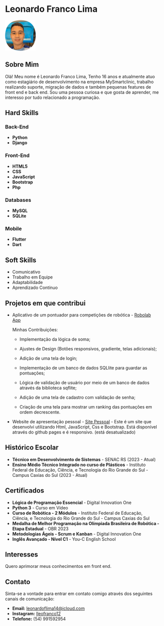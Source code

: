 # Leonardo Franco Lima

![My Photo](/assets/img-rounded.png)

## Sobre Mim

Olá! Meu nome é Leonardo Franco Lima, Tenho 16 anos e atualmente atuo como estagiário de desenvolvimento na empresa MySmartclinic, trabalho realizando suporte, migração de dados e também pequenas features de front end e back end. Sou uma pessoa curiosa e que gosta de aprender, me interesso por tudo relacionado a programação.

## Hard Skills

### Back-End

- **Python**
- **Django**

### Front-End

- **HTML5**
- **CSS**
- **JavaScript**
- **Bootstrap**
- **Php**

### Databases

- **MySQL**
- **SQLite**

### Mobile

- **Flutter**
- **Dart**

## Soft Skills

- Comunicativo
- Trabalho em Equipe
- Adaptabilidade
- Aprendizado Contínuo

## Projetos em que contribui

- Aplicativo de um pontuador para competições de robótica - [Robolab App](https://github.com/coimbrox/pontuador_robolab)
  
  Minhas Contribuições:
  - Implementação da lógica de soma;
  
  - Ajustes de Design (Botões responsivos, gradiente, telas adicionais);
    
  - Adição de uma tela de login;
    
  - Implementação de um banco de dados SQLlite para guardar as pontuações;
    
  - Lógica de validação de usuário por meio de um banco de dados através da biblioteca sqflite;
    
  - Adição de uma tela de cadastro com validação de senha;
    
  - Criação de uma tela para mostrar um ranking das pontuações em ordem decrescente.




 - Website de apresentação pessoal - [Site Pessoal](https://leonardo-franco.github.io/)
       - Este é um site que desenvolvi utilizando Html, JavaScript, Css e Bootstrap. Está disponível através do github pages
       e é responsivo. (está desatualizado)


## Histórico Escolar

- **Técnico em Desenvolvimento de Sistemas** - SENAC RS (2023 - Atual)
- **Ensino Médio Técnico Integrado no curso de Plásticos** - Instituto Federal de Educação, Ciência, e Tecnologia do Rio Grande do Sul - Campus Caxias do Sul (2023 - Atual)

## Certificados

- **Lógica de Programação Essencial** - Digital Innovation One
- **Python 3** - Curso em Vídeo
- **Curso de Robótica - 2 Módulos** - Instituto Federal de Educação, Ciência, e Tecnologia do Rio Grande do Sul - Campus Caxias do Sul
- **Medalha de Melhor Programação na Olímpiada Brasileira de Robótica - Etapa Estadual** - OBR 2023
- **Metodologias Ágeis - Scrum e Kanban** - Digital Innovation One
- **Inglês Avançado - Nível C1** - You-C English School

## Interesses

Quero aprimorar meus conhecimentos em front end.

## Contato

Sinta-se a vontade para entrar em contato comigo através dos seguintes canais de comunicação:

- **Email:** <leonardoflima14@icloud.com>
- **Instagram:** [lleofranco12](https://www.instagram.com/lleofranco12/)
- **Telefone:** (54) 991592954
